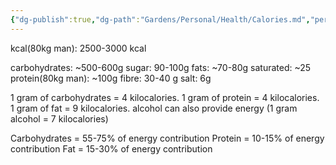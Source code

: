 ```yaml
---
{"dg-publish":true,"dg-path":"Gardens/Personal/Health/Calories.md","permalink":"/gardens/personal/health/calories/","tags":["health","diet","calories"]}
---
```



kcal(80kg man): 2500-3000 kcal

carbohydrates: ~500-600g 
sugar: 90-100g
fats: ~70-80g
saturated: ~25
protein(80kg man): ~100g
fibre: 30-40 g
salt: 6g


1 gram of carbohydrates = 4 kilocalories.
1 gram of protein = 4 kilocalories.
1 gram of fat = 9 kilocalories.
alcohol can also provide energy (1 gram alcohol = 7 kilocalories)

Carbohydrates = 55-75% of energy contribution
Protein = 10-15% of energy contribution
Fat = 15-30% of energy contribution
